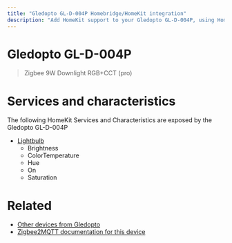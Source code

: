 ```yaml
---
title: "Gledopto GL-D-004P Homebridge/HomeKit integration"
description: "Add HomeKit support to your Gledopto GL-D-004P, using Homebridge, Zigbee2MQTT and homebridge-z2m."
---
```

<!---
This file has been GENERATED using src/docgen/docgen.ts
DO NOT EDIT THIS FILE MANUALLY!
-->
# Gledopto GL-D-004P
> Zigbee 9W Downlight RGB+CCT (pro)


# Services and characteristics
The following HomeKit Services and Characteristics are exposed by
the Gledopto GL-D-004P

* [Lightbulb](../../light.md)
  * Brightness
  * ColorTemperature
  * Hue
  * On
  * Saturation


# Related
* [Other devices from Gledopto](../index.md#gledopto)
* [Zigbee2MQTT documentation for this device](https://www.zigbee2mqtt.io/devices/GL-D-004P.html)